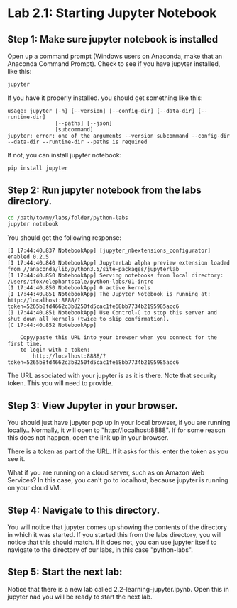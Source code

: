 Lab 2.1: Starting Jupyter Notebook
==================================

## Step 1: Make sure jupyter notebook is installed

Open up a command prompt (Windows users on Anaconda, make that an Anaconda Command Prompt).
Check to see if you have jupyter installed, like this:

```bash
jupyter
```

If you have it properly installed. you should get something like this:

```console
usage: jupyter [-h] [--version] [--config-dir] [--data-dir] [--runtime-dir]
               [--paths] [--json]
               [subcommand]
jupyter: error: one of the arguments --version subcommand --config-dir --data-dir --runtime-dir --paths is required
```

If not, you can install jupyter notebook:

```bash
pip install jupyter
```


## Step 2: Run jupyter notebook from the labs directory.

```bash
cd /path/to/my/labs/folder/python-labs
jupyter notebook
```

You should get the following response:

```console
[I 17:44:40.837 NotebookApp] [jupyter_nbextensions_configurator] enabled 0.2.5
[I 17:44:40.840 NotebookApp] JupyterLab alpha preview extension loaded from //anaconda/lib/python3.5/site-packages/jupyterlab
[I 17:44:40.850 NotebookApp] Serving notebooks from local directory: /Users/tfox/elephantscale/python-labs/01-intro
[I 17:44:40.850 NotebookApp] 0 active kernels
[I 17:44:40.851 NotebookApp] The Jupyter Notebook is running at: http://localhost:8888/?token=5265b8fd4662c3b8250fd5cac1fe68bb7734b2195985acc6
[I 17:44:40.851 NotebookApp] Use Control-C to stop this server and shut down all kernels (twice to skip confirmation).
[C 17:44:40.852 NotebookApp]

    Copy/paste this URL into your browser when you connect for the first time,
    to login with a token:
        http://localhost:8888/?token=5265b8fd4662c3b8250fd5cac1fe68bb7734b2195985acc6
```

The URL associated with your jupyter is as it is there. Note that security token.  This you will need to provide.



## Step 3: View Jupyter in your browser.

You should just have jupyter pop up in your local browser, if you are running locally..
Normally, it will open to "http://localhost:8888".  If for some reason this does not happen, open the link up in your browser.

There is a token as part of the URL. If it asks for this.  enter the token as you see it. 

What if you are running on a cloud server, such as on Amazon Web Services?  In this case, you can't go to localhost, because jupyter
is running on your cloud VM.

## Step 4: Navigate to this directory.

You will notice that jupyter comes up showing the contents of the directory in which it was started.  If you started this from
the labs directory, you will notice that this should match.  If it does not, you can use jupyter itself to navigate to the
directory of our labs, in this case "python-labs".

## Step 5: Start the next lab:

Notice that there is a new lab called 2.2-learning-jupyter.ipynb. Open this in jupyter nad you will be ready to start the next lab.
